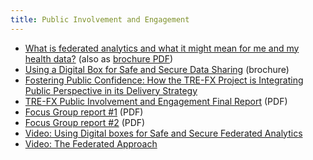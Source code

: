 ```yaml
---
title: Public Involvement and Engagement
---
```


* [What is federated analytics and what it might mean for me and my health data?](/federated-analytics) (also as [brochure PDF](/reports/brochure-what-is-fed-a.pdf))
* [Using a Digital Box for Safe and Secure Data Sharing](/reports/brochure-digital-boxes.pdf) (brochure)
* [Fostering Public Confidence: How the TRE-FX Project is Integrating Public Perspective in its Delivery Strategy](/public-trust) 
* [TRE-FX Public Involvement and Engagement Final Report](https://doi.org/10.5281/zenodo.10084398) (PDF)
* [Focus Group report #1](/reports/focus-group-report-1.pdf) (PDF)
* [Focus Group report #2](/reports/focus-group-report-2.pdf) (PDF)
* [Video: Using Digital boxes for Safe and Secure Federated Analytics](https://www.youtube.com/watch?v=31AqEu3Qe1g)
* [Video: The Federated Approach](https://www.youtube.com/watch?v=31AqEu3Qe1g)
  
